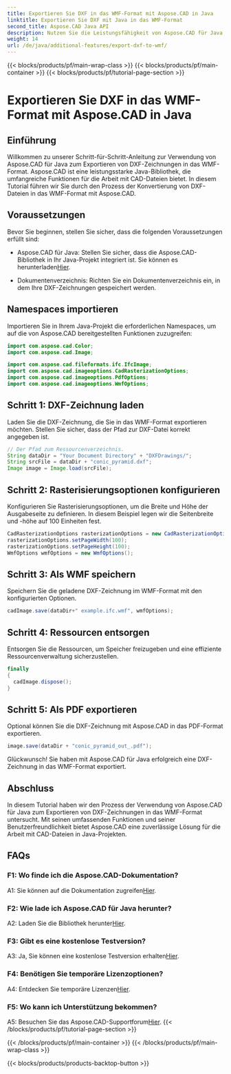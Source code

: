 ```yaml
---
title: Exportieren Sie DXF in das WMF-Format mit Aspose.CAD in Java
linktitle: Exportieren Sie DXF mit Java in das WMF-Format
second_title: Aspose.CAD Java API
description: Nutzen Sie die Leistungsfähigkeit von Aspose.CAD für Java. Erfahren Sie in unserem ausführlichen Tutorial, wie Sie DXF-Zeichnungen mühelos in das WMF-Format exportieren. Laden Sie die Bibliothek herunter, folgen Sie unserer Schritt-für-Schritt-Anleitung und verbessern Sie die Handhabung Ihrer CAD-Dateien.
weight: 14
url: /de/java/additional-features/export-dxf-to-wmf/
---
```


{{< blocks/products/pf/main-wrap-class >}}
{{< blocks/products/pf/main-container >}}
{{< blocks/products/pf/tutorial-page-section >}}

# Exportieren Sie DXF in das WMF-Format mit Aspose.CAD in Java

## Einführung

Willkommen zu unserer Schritt-für-Schritt-Anleitung zur Verwendung von Aspose.CAD für Java zum Exportieren von DXF-Zeichnungen in das WMF-Format. Aspose.CAD ist eine leistungsstarke Java-Bibliothek, die umfangreiche Funktionen für die Arbeit mit CAD-Dateien bietet. In diesem Tutorial führen wir Sie durch den Prozess der Konvertierung von DXF-Dateien in das WMF-Format mit Aspose.CAD.

## Voraussetzungen

Bevor Sie beginnen, stellen Sie sicher, dass die folgenden Voraussetzungen erfüllt sind:

-  Aspose.CAD für Java: Stellen Sie sicher, dass die Aspose.CAD-Bibliothek in Ihr Java-Projekt integriert ist. Sie können es herunterladen[Hier](https://releases.aspose.com/cad/java/).

- Dokumentenverzeichnis: Richten Sie ein Dokumentenverzeichnis ein, in dem Ihre DXF-Zeichnungen gespeichert werden.

## Namespaces importieren

Importieren Sie in Ihrem Java-Projekt die erforderlichen Namespaces, um auf die von Aspose.CAD bereitgestellten Funktionen zuzugreifen:

```java
import com.aspose.cad.Color;
import com.aspose.cad.Image;

import com.aspose.cad.fileformats.ifc.IfcImage;
import com.aspose.cad.imageoptions.CadRasterizationOptions;
import com.aspose.cad.imageoptions.PdfOptions;
import com.aspose.cad.imageoptions.WmfOptions;
```

## Schritt 1: DXF-Zeichnung laden

Laden Sie die DXF-Zeichnung, die Sie in das WMF-Format exportieren möchten. Stellen Sie sicher, dass der Pfad zur DXF-Datei korrekt angegeben ist.

```java
// Der Pfad zum Ressourcenverzeichnis.
String dataDir = "Your Document Directory" + "DXFDrawings/";
String srcFile = dataDir + "conic_pyramid.dxf";
Image image = Image.load(srcFile);
```

## Schritt 2: Rasterisierungsoptionen konfigurieren

Konfigurieren Sie Rasterisierungsoptionen, um die Breite und Höhe der Ausgabeseite zu definieren. In diesem Beispiel legen wir die Seitenbreite und -höhe auf 100 Einheiten fest.

```java
CadRasterizationOptions rasterizationOptions = new CadRasterizationOptions();
rasterizationOptions.setPageWidth(100);
rasterizationOptions.setPageHeight(100);
WmfOptions wmfOptions = new WmfOptions();
```

## Schritt 3: Als WMF speichern

Speichern Sie die geladene DXF-Zeichnung im WMF-Format mit den konfigurierten Optionen.

```java
cadImage.save(dataDir+" example.ifc.wmf", wmfOptions);
```

## Schritt 4: Ressourcen entsorgen

Entsorgen Sie die Ressourcen, um Speicher freizugeben und eine effiziente Ressourcenverwaltung sicherzustellen.

```java
finally
{
  cadImage.dispose();
}
```

## Schritt 5: Als PDF exportieren

Optional können Sie die DXF-Zeichnung mit Aspose.CAD in das PDF-Format exportieren.

```java
image.save(dataDir + "conic_pyramid_out_.pdf"); 
```

Glückwunsch! Sie haben mit Aspose.CAD für Java erfolgreich eine DXF-Zeichnung in das WMF-Format exportiert.

## Abschluss

In diesem Tutorial haben wir den Prozess der Verwendung von Aspose.CAD für Java zum Exportieren von DXF-Zeichnungen in das WMF-Format untersucht. Mit seinen umfassenden Funktionen und seiner Benutzerfreundlichkeit bietet Aspose.CAD eine zuverlässige Lösung für die Arbeit mit CAD-Dateien in Java-Projekten.

## FAQs

### F1: Wo finde ich die Aspose.CAD-Dokumentation?

 A1: Sie können auf die Dokumentation zugreifen[Hier](https://reference.aspose.com/cad/java/).

### F2: Wie lade ich Aspose.CAD für Java herunter?

 A2: Laden Sie die Bibliothek herunter[Hier](https://releases.aspose.com/cad/java/).

### F3: Gibt es eine kostenlose Testversion?

A3: Ja, Sie können eine kostenlose Testversion erhalten[Hier](https://releases.aspose.com/).

### F4: Benötigen Sie temporäre Lizenzoptionen?

 A4: Entdecken Sie temporäre Lizenzen[Hier](https://purchase.aspose.com/temporary-license/).

### F5: Wo kann ich Unterstützung bekommen?

 A5: Besuchen Sie das Aspose.CAD-Supportforum[Hier](https://forum.aspose.com/c/cad/19).
{{< /blocks/products/pf/tutorial-page-section >}}

{{< /blocks/products/pf/main-container >}}
{{< /blocks/products/pf/main-wrap-class >}}

{{< blocks/products/products-backtop-button >}}
